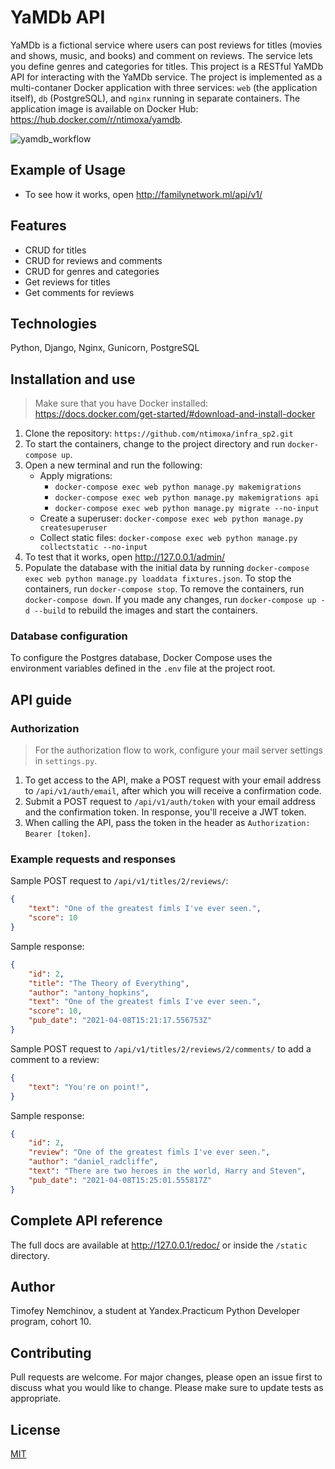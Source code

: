 # YaMDb API
YaMDb is a fictional service where users can post reviews for titles (movies and shows, music, and books) and comment on reviews. The service lets you define genres and categories for titles.
This project is a RESTful YaMDb API for interacting with the YaMDb service. The project is implemented as a multi-contaner Docker application with three services: `web` (the application itself), `db` (PostgreSQL), and `nginx` running in separate containers.
The application image is available on Docker Hub: https://hub.docker.com/r/ntimoxa/yamdb.

![yamdb_workflow](https://github.com/ntimoxa/yamdb_final/actions/workflows/yamdb_workflow.yml/badge.svg)


## Example of Usage
- To see how it works, open http://familynetwork.ml/api/v1/


## Features
- CRUD for titles
- CRUD for reviews and comments
- CRUD for genres and categories
- Get reviews for titles
- Get comments for reviews


## Technologies
Python, Django, Nginx, Gunicorn, PostgreSQL


## Installation and use
> Make sure that you have Docker installed: https://docs.docker.com/get-started/#download-and-install-docker
1. Clone the repository: `https://github.com/ntimoxa/infra_sp2.git`
2. To start the containers, change to the project directory and run `docker-compose up`.
3. Open a new terminal and run the following:
   - Apply migrations:
     - `docker-compose exec web python manage.py makemigrations`
     - `docker-compose exec web python manage.py makemigrations api`
     - `docker-compose exec web python manage.py migrate --no-input`
   - Create a superuser: `docker-compose exec web python manage.py createsuperuser`
   - Collect static files: `docker-compose exec web python manage.py collectstatic --no-input`
4. To test that it works, open http://127.0.0.1/admin/
5. Populate the database with the initial data by running `docker-compose exec web python manage.py loaddata fixtures.json`.
To stop the containers, run `docker-compose stop`.
To remove the containers, run `docker-compose down`.
If you made any changes, run `docker-compose up -d --build` to rebuild the images and start the containers.


### Database configuration
To configure the Postgres database, Docker Compose uses the environment variables defined in the `.env` file at the project root.


## API guide
### Authorization
> For the authorization flow to work, configure your mail server settings in `settings.py`.
1. To get access to the API, make a POST request with your email address to `/api/v1/auth/email`, after which you will receive a confirmation code.
2. Submit a POST request to `/api/v1/auth/token` with your email address and the confirmation token. In response, you'll receive a JWT token.
3. When calling the API, pass the token in the header as `Authorization: Bearer [token]`.


### Example requests and responses
Sample POST request to `/api/v1/titles/2/reviews/`:
```json
{
	"text": "One of the greatest fimls I've ever seen.",
	"score": 10
}
```
Sample response:
```json
{
	"id": 2,
	"title": "The Theory of Everything",
	"author": "antony_hopkins",
	"text": "One of the greatest fimls I've ever seen.",
	"score": 10,
	"pub_date": "2021-04-08T15:21:17.556753Z"
}
```
Sample POST request to `/api/v1/titles/2/reviews/2/comments/` to add a comment to a review:
```json
{
	"text": "You're on point!",
}
```
Sample response:
```json
{
	"id": 2,
	"review": "One of the greatest fimls I've ever seen.",
	"author": "daniel_radcliffe",
	"text": "There are two heroes in the world, Harry and Steven",
	"pub_date": "2021-04-08T15:25:01.555817Z"
}
```


## Complete API reference
The full docs are available at http://127.0.0.1/redoc/ or inside the `/static` directory.


## Author
Timofey Nemchinov, a student at Yandex.Practicum Python Developer program, cohort 10.


## Contributing
Pull requests are welcome. For major changes, please open an issue first to discuss what you would like to change.
Please make sure to update tests as appropriate.


## License
[MIT](https://choosealicense.com/licenses/mit/)
